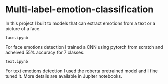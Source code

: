 # Multi-label-emotion-classification
In this project I built to models that can extract emotions from a text or a picture of a face. 
```
face.ipynb
```
For face emotions detection I trained a CNN using pytorch from scratch and acheived 55% accuracy for 7 classes. 

```
text.ipynb
```
For text emotions detection I used the roberta pretrained model and I fine tuned it. More details are available in Jupiter notebooks.